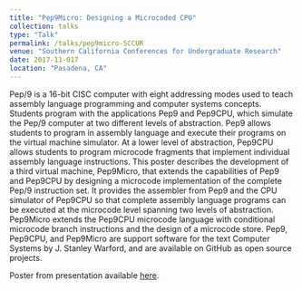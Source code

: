 ```yaml
---
title: "Pep9Micro: Designing a Microcoded CPU"
collection: talks
type: "Talk"
permalink: /talks/pep9micro-SCCUR
venue: "Southern California Conferences for Undergraduate Research"
date: 2017-11-017
location: "Pasadena, CA"
---
```


Pep/9 is a 16-bit CISC computer with eight addressing modes used to teach assembly language programming and computer systems concepts. Students program with the applications Pep9 and Pep9CPU, which simulate the Pep/9 computer at two different levels of abstraction. Pep9 allows students to program in assembly language and execute their programs on the virtual machine simulator. At a lower level of abstraction, Pep9CPU allows students to program microcode fragments that implement individual assembly language instructions. This poster describes the development of a third virtual machine, Pep9Micro, that extends the capabilities of Pep9 and Pep9CPU by designing a microcode implementation of the complete Pep/9 instruction set. It provides the assembler from Pep9 and the CPU simulator of Pep9CPU so that complete assembly language programs can be executed at the microcode level spanning two levels of abstraction. Pep9Micro extends the Pep9CPU microcode language with conditional microcode branch instructions and the design of a microcode store. Pep9, Pep9CPU, and Pep9Micro are support software for the text Computer Systems by J. Stanley Warford, and are available on GitHub as open source projects.

Poster from presentation available [here](/files/pep9micro-scurr.pdf).